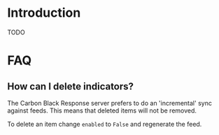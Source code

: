 # Introduction

TODO

# FAQ

## How can I delete indicators?

The Carbon Black Response server prefers to do an 'incremental' sync against feeds.  This means that deleted items will not be removed.

To delete an item change `enabled` to `False` and regenerate the feed.
